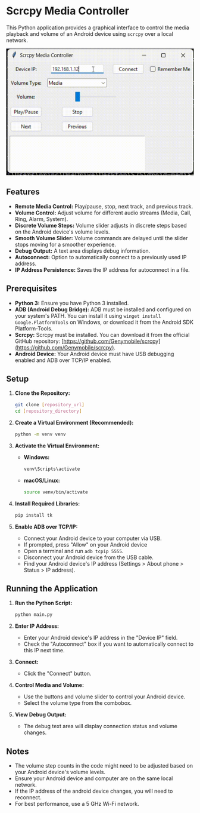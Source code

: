 # Scrcpy Media Controller

This Python application provides a graphical interface to control the media playback and volume of an Android device using `scrcpy` over a local network.

![demo](assets/controllerdemo.gif)

## Features

* **Remote Media Control:** Play/pause, stop, next track, and previous track.
* **Volume Control:** Adjust volume for different audio streams (Media, Call, Ring, Alarm, System).
* **Discrete Volume Steps:** Volume slider adjusts in discrete steps based on the Android device's volume levels.
* **Smooth Volume Slider:** Volume commands are delayed until the slider stops moving for a smoother experience.
* **Debug Output:** A text area displays debug information.
* **Autoconnect:** Option to automatically connect to a previously used IP address.
* **IP Address Persistence:** Saves the IP address for autoconnect in a file.


## Prerequisites

* **Python 3:** Ensure you have Python 3 installed.
* **ADB (Android Debug Bridge):** ADB must be installed and configured on your system's PATH. You can install it using `winget install Google.PlatformTools` on Windows, or download it from the Android SDK Platform-Tools.
* **Scrcpy:** Scrcpy must be installed. You can download it from the official GitHub repository: [https://github.com/Genymobile/scrcpy](https://github.com/Genymobile/scrcpy).
* **Android Device:** Your Android device must have USB debugging enabled and ADB over TCP/IP enabled.

## Setup

1.  **Clone the Repository:**
    ```bash
    git clone [repository_url]
    cd [repository_directory]
    ```

2.  **Create a Virtual Environment (Recommended):**
    ```bash
    python -m venv venv
    ```

3.  **Activate the Virtual Environment:**
    * **Windows:**
        ```bash
        venv\Scripts\activate
        ```
    * **macOS/Linux:**
        ```bash
        source venv/bin/activate
        ```

4.  **Install Required Libraries:**
    ```bash
    pip install tk
    ```

5.  **Enable ADB over TCP/IP:**
    * Connect your Android device to your computer via USB.
    * If prompted, press "Allow" on your Android device
    * Open a terminal and run `adb tcpip 5555`.
    * Disconnect your Android device from the USB cable.
    * Find your Android device's IP address (Settings > About phone > Status > IP address).

## Running the Application

1.  **Run the Python Script:**
    ```bash
    python main.py
    ```

2.  **Enter IP Address:**
    * Enter your Android device's IP address in the "Device IP" field.
    * Check the "Autoconnect" box if you want to automatically connect to this IP next time.

3.  **Connect:**
    * Click the "Connect" button.

4.  **Control Media and Volume:**
    * Use the buttons and volume slider to control your Android device.
    * Select the volume type from the combobox.

5.  **View Debug Output:**
    * The debug text area will display connection status and volume changes.

## Notes


* The volume step counts in the code might need to be adjusted based on your Android device's volume levels.
* Ensure your Android device and computer are on the same local network.
* If the IP address of the android device changes, you will need to reconnect.
* For best performance, use a 5 GHz Wi-Fi network.
